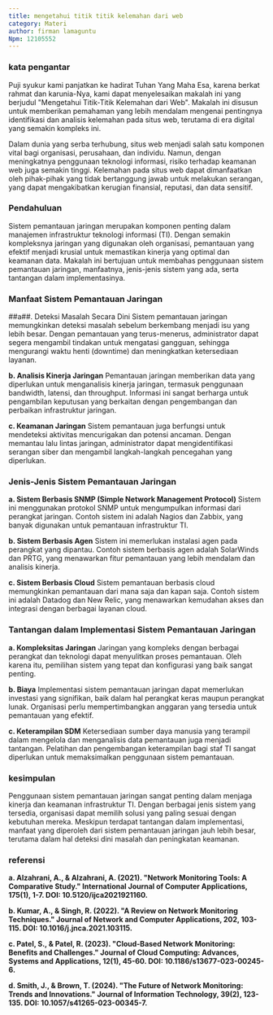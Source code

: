 ```yaml
---
title: mengetahui titik titik kelemahan dari web
category: Materi
author: firman lamaguntu
Npm: 12105552
---
```

### kata pengantar

Puji syukur kami panjatkan ke hadirat Tuhan Yang Maha Esa, karena berkat rahmat dan karunia-Nya, kami dapat menyelesaikan makalah ini yang berjudul "Mengetahui Titik-Titik Kelemahan dari Web". Makalah ini disusun untuk memberikan pemahaman yang lebih mendalam mengenai pentingnya identifikasi dan analisis kelemahan pada situs web, terutama di era digital yang semakin kompleks ini.

Dalam dunia yang serba terhubung, situs web menjadi salah satu komponen vital bagi organisasi, perusahaan, dan individu. Namun, dengan meningkatnya penggunaan teknologi informasi, risiko terhadap keamanan web juga semakin tinggi. Kelemahan pada situs web dapat dimanfaatkan oleh pihak-pihak yang tidak bertanggung jawab untuk melakukan serangan, yang dapat mengakibatkan kerugian finansial, reputasi, dan data sensitif.


### Pendahuluan

Sistem pemantauan jaringan merupakan komponen penting dalam manajemen infrastruktur teknologi informasi (TI). Dengan semakin kompleksnya jaringan yang digunakan oleh organisasi, pemantauan yang efektif menjadi krusial untuk memastikan kinerja yang optimal dan keamanan data. Makalah ini bertujuan untuk membahas penggunaan sistem pemantauan jaringan, manfaatnya, jenis-jenis sistem yang ada, serta tantangan dalam implementasinya.


### Manfaat Sistem Pemantauan Jaringan

##a##. Deteksi Masalah Secara Dini
Sistem pemantauan jaringan memungkinkan deteksi masalah sebelum berkembang menjadi isu yang lebih besar. Dengan pemantauan yang terus-menerus, administrator dapat segera mengambil tindakan untuk mengatasi gangguan, sehingga mengurangi waktu henti (downtime) dan meningkatkan ketersediaan layanan.

**b. Analisis Kinerja Jaringan**
Pemantauan jaringan memberikan data yang diperlukan untuk menganalisis kinerja jaringan, termasuk penggunaan bandwidth, latensi, dan throughput. Informasi ini sangat berharga untuk pengambilan keputusan yang berkaitan dengan pengembangan dan perbaikan infrastruktur jaringan.

**c. Keamanan Jaringan**
Sistem pemantauan juga berfungsi untuk mendeteksi aktivitas mencurigakan dan potensi ancaman. Dengan memantau lalu lintas jaringan, administrator dapat mengidentifikasi serangan siber dan mengambil langkah-langkah pencegahan yang diperlukan.

### Jenis-Jenis Sistem Pemantauan Jaringan

**a. Sistem Berbasis SNMP (Simple Network Management Protocol)**
Sistem ini menggunakan protokol SNMP untuk mengumpulkan informasi dari perangkat jaringan. Contoh sistem ini adalah Nagios dan Zabbix, yang banyak digunakan untuk pemantauan infrastruktur TI.

**b. Sistem Berbasis Agen**
Sistem ini memerlukan instalasi agen pada perangkat yang dipantau. Contoh sistem berbasis agen adalah SolarWinds dan PRTG, yang menawarkan fitur pemantauan yang lebih mendalam dan analisis kinerja.

**c. Sistem Berbasis Cloud**
Sistem pemantauan berbasis cloud memungkinkan pemantauan dari mana saja dan kapan saja. Contoh sistem ini adalah Datadog dan New Relic, yang menawarkan kemudahan akses dan integrasi dengan berbagai layanan cloud.

### Tantangan dalam Implementasi Sistem Pemantauan Jaringan

**a. Kompleksitas Jaringan**
Jaringan yang kompleks dengan berbagai perangkat dan teknologi dapat menyulitkan proses pemantauan. Oleh karena itu, pemilihan sistem yang tepat dan konfigurasi yang baik sangat penting.

**b. Biaya**
Implementasi sistem pemantauan jaringan dapat memerlukan investasi yang signifikan, baik dalam hal perangkat keras maupun perangkat lunak. Organisasi perlu mempertimbangkan anggaran yang tersedia untuk pemantauan yang efektif.

**c. Keterampilan SDM**
Ketersediaan sumber daya manusia yang terampil dalam mengelola dan menganalisis data pemantauan juga menjadi tantangan. Pelatihan dan pengembangan keterampilan bagi staf TI sangat diperlukan untuk memaksimalkan penggunaan sistem pemantauan.

  ### kesimpulan
Penggunaan sistem pemantauan jaringan sangat penting dalam menjaga kinerja dan keamanan infrastruktur TI. Dengan berbagai jenis sistem yang tersedia, organisasi dapat memilih solusi yang paling sesuai dengan kebutuhan mereka. Meskipun terdapat tantangan dalam implementasi, manfaat yang diperoleh dari sistem pemantauan jaringan jauh lebih besar, terutama dalam hal deteksi dini masalah dan peningkatan keamanan.

### referensi

**a. Alzahrani, A., & Alzahrani, A. (2021). "Network Monitoring Tools: A Comparative Study." International Journal of Computer Applications, 175(1), 1-7. DOI: 10.5120/ijca2021921160.**

**b. Kumar, A., & Singh, R. (2022). "A Review on Network Monitoring Techniques." Journal of Network and Computer Applications, 202, 103-115. DOI: 10.1016/j.jnca.2021.103115.**

**c. Patel, S., & Patel, R. (2023). "Cloud-Based Network Monitoring: Benefits and Challenges." Journal of Cloud Computing: Advances, Systems and Applications, 12(1), 45-60. DOI: 10.1186/s13677-023-00245-6.**

**d. Smith, J., & Brown, T. (2024). "The Future of Network Monitoring: Trends and Innovations." Journal of Information Technology, 39(2), 123-135. DOI: 10.1057/s41265-023-00345-7.**




